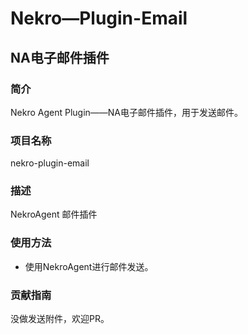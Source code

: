 # Nekro—Plugin-Email
## NA电子邮件插件
### 简介
Nekro Agent Plugin——NA电子邮件插件，用于发送邮件。

### 项目名称
nekro-plugin-email

### 描述
NekroAgent 邮件插件

### 使用方法
- 使用NekroAgent进行邮件发送。

### 贡献指南
没做发送附件，欢迎PR。
